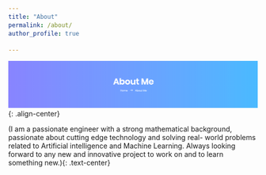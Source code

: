 ```yaml
---
title: "About"
permalink: /about/
author_profile: true

---
```

  ![image-left](/images/about.jpg){: .align-center}

  (I am a passionate engineer with a strong mathematical background,
  passionate about cutting edge technology and solving real- world
  problems related to Artificial intelligence and Machine Learning.
  Always looking forward to any new and innovative project  to work
  on and to learn something new.){: .text-center}
